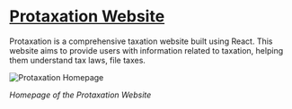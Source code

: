 # [Protaxation Website](https://www.protaxations.com/)

Protaxation is a comprehensive taxation website built using React. This website aims to provide users with information related to taxation, helping them understand tax laws, file taxes.

![Protaxation Homepage](https://github.com/Nandnidee/Protaxation-website/assets/99739856/8f9ab6ee-6e24-48ac-acad-4ee4b7712a49)

*Homepage of the Protaxation Website*

